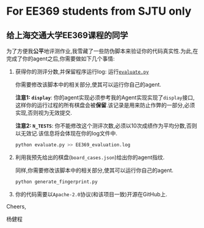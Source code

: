 # For EE369 students from SJTU only
## 给上海交通大学EE369课程的同学
为了方便我**公平**地评测作业,我雪藏了一些防伪脚本来验证你的代码真实性.为此,在完成了你的agent之后,你需要做如下几个事情:

1. 获得你的测评分数,并保留程序运行log: 运行[`evaluate.py`](evaluate.py)

    你需要修改该脚本中的相关部分,使其可以运行你自己的agent.

    **注意1: `display`**: 你的agent实现必须参考我的Agent实现实现了`display`接口,这样你的运行过程的所有棋盘会被**保留**.该记录是用来防止作弊的一部分,必须实现,否则视为无效提交.

    **注意2: `N_TESTS`**: 你不能修改这个测评次数,必须以10次成绩作为平均分数,否则以无效记.该信息将会体现在你的log文件中.

    ```bash
    python evaluate.py >> EE369_evaluation.log
    ```

2. 利用我预先给出的棋盘(`board_cases.json`)给出你的agent指纹.
    
    同样,你需要修改该脚本中的相关部分,使其可以运行你自己的agent.
    ```bash
    python generate_fingerprint.py
    ```

3. 你的代码需要以`Apache-2.0`协议(和该项目一致)开源在GitHub上.

Cheers,

杨健程
